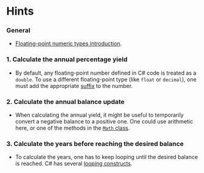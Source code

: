 # Hints

### General

- [Floating-point numeric types introduction][docs.microsoft.com-floating_point_numeric_types].

### 1. Calculate the annual percentage yield

- By default, any floating-point number defined in C# code is treated as a `double`. To use a different floating-point type (like `float` or `decimal`), one must add the appropriate [suffix][docs.microsoft.com-real_literals] to the number.

### 2. Calculate the annual balance update

- When calculating the annual yield, it might be useful to temporarily convert a negative balance to a positive one. One could use arithmetic here, or one of the methods in the [`Math` class][docs-microsoft.com-system.math].

### 3. Calculate the years before reaching the desired balance

- To calculate the years, one has to keep looping until the desired balance is reached. C# has several [looping constructs][docs.microsoft.com-loops].

[docs-microsoft.com-system.math]: https://docs.microsoft.com/en-us/dotnet/api/system.math?view=netcore-3.0
[docs.microsoft.com-floating_point_numeric_types]: https://docs.microsoft.com/en-us/dotnet/csharp/language-reference/builtin-types/floating-point-numeric-types
[docs.microsoft.com-real_literals]: https://docs.microsoft.com/en-us/dotnet/csharp/language-reference/builtin-types/floating-point-numeric-types#real-literals
[docs.microsoft.com-loops]: https://docs.microsoft.com/en-us/dotnet/csharp/tutorials/intro-to-csharp/branches-and-loops-local#use-loops-to-repeat-operations
